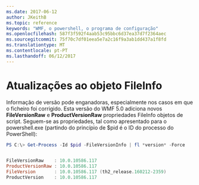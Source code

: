 ```yaml
---
ms.date: 2017-06-12
author: JKeithB
ms.topic: reference
keywords: "WMF, o powershell, o programa de configuração"
ms.openlocfilehash: 587f3f592f4aab53c95bbc6d37ea37d7f2364aec
ms.sourcegitcommit: 75f70c7df01eea5e7a2c16f9a3ab1dd437a1f8fd
ms.translationtype: MT
ms.contentlocale: pt-PT
ms.lasthandoff: 06/12/2017
---
```

# <a name="updates-to-fileinfo-object"></a>Atualizações ao objeto FileInfo
Informação de versão pode enganadoras, especialmente nos casos em que o ficheiro foi corrigido. Esta versão do WMF 5.0 adiciona novos **FileVersionRaw** e **ProductVersionRaw** propriedades FileInfo objetos de script. Seguem-se as propriedades, tal como apresentado para o powershell.exe (partindo do princípio de $pid é o ID do processo do PowerShell):

```powershell
PS C:\> Get-Process -Id $pid -FileVersionInfo | fl *version* -Force


FileVersionRaw    : 10.0.10586.117
ProductVersionRaw : 10.0.10586.117
FileVersion       : 10.0.10586.117 (th2_release.160212-2359)
ProductVersion    : 10.0.10586.117

